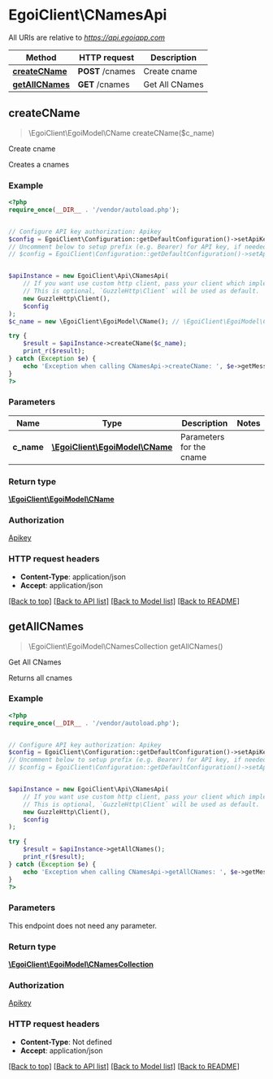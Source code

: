 # EgoiClient\CNamesApi

All URIs are relative to *https://api.egoiapp.com*

Method | HTTP request | Description
------------- | ------------- | -------------
[**createCName**](CNamesApi.md#createCName) | **POST** /cnames | Create cname
[**getAllCNames**](CNamesApi.md#getAllCNames) | **GET** /cnames | Get All CNames



## createCName

> \EgoiClient\EgoiModel\CName createCName($c_name)

Create cname

Creates a cnames

### Example

```php
<?php
require_once(__DIR__ . '/vendor/autoload.php');


// Configure API key authorization: Apikey
$config = EgoiClient\Configuration::getDefaultConfiguration()->setApiKey('Apikey', 'YOUR_API_KEY');
// Uncomment below to setup prefix (e.g. Bearer) for API key, if needed
// $config = EgoiClient\Configuration::getDefaultConfiguration()->setApiKeyPrefix('Apikey', 'Bearer');


$apiInstance = new EgoiClient\Api\CNamesApi(
    // If you want use custom http client, pass your client which implements `GuzzleHttp\ClientInterface`.
    // This is optional, `GuzzleHttp\Client` will be used as default.
    new GuzzleHttp\Client(),
    $config
);
$c_name = new \EgoiClient\EgoiModel\CName(); // \EgoiClient\EgoiModel\CName | Parameters for the cname

try {
    $result = $apiInstance->createCName($c_name);
    print_r($result);
} catch (Exception $e) {
    echo 'Exception when calling CNamesApi->createCName: ', $e->getMessage(), PHP_EOL;
}
?>
```

### Parameters


Name | Type | Description  | Notes
------------- | ------------- | ------------- | -------------
 **c_name** | [**\EgoiClient\EgoiModel\CName**](../Model/CName.md)| Parameters for the cname |

### Return type

[**\EgoiClient\EgoiModel\CName**](../Model/CName.md)

### Authorization

[Apikey](../../README.md#Apikey)

### HTTP request headers

- **Content-Type**: application/json
- **Accept**: application/json

[[Back to top]](#) [[Back to API list]](../../README.md#documentation-for-api-endpoints)
[[Back to Model list]](../../README.md#documentation-for-models)
[[Back to README]](../../README.md)


## getAllCNames

> \EgoiClient\EgoiModel\CNamesCollection getAllCNames()

Get All CNames

Returns all cnames

### Example

```php
<?php
require_once(__DIR__ . '/vendor/autoload.php');


// Configure API key authorization: Apikey
$config = EgoiClient\Configuration::getDefaultConfiguration()->setApiKey('Apikey', 'YOUR_API_KEY');
// Uncomment below to setup prefix (e.g. Bearer) for API key, if needed
// $config = EgoiClient\Configuration::getDefaultConfiguration()->setApiKeyPrefix('Apikey', 'Bearer');


$apiInstance = new EgoiClient\Api\CNamesApi(
    // If you want use custom http client, pass your client which implements `GuzzleHttp\ClientInterface`.
    // This is optional, `GuzzleHttp\Client` will be used as default.
    new GuzzleHttp\Client(),
    $config
);

try {
    $result = $apiInstance->getAllCNames();
    print_r($result);
} catch (Exception $e) {
    echo 'Exception when calling CNamesApi->getAllCNames: ', $e->getMessage(), PHP_EOL;
}
?>
```

### Parameters

This endpoint does not need any parameter.

### Return type

[**\EgoiClient\EgoiModel\CNamesCollection**](../Model/CNamesCollection.md)

### Authorization

[Apikey](../../README.md#Apikey)

### HTTP request headers

- **Content-Type**: Not defined
- **Accept**: application/json

[[Back to top]](#) [[Back to API list]](../../README.md#documentation-for-api-endpoints)
[[Back to Model list]](../../README.md#documentation-for-models)
[[Back to README]](../../README.md)

